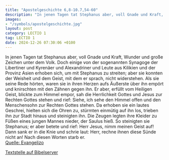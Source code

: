 ```yaml
---
title: "Apostelgeschichte 6,8-10.7,54-60"
description: "In jenen Tagen tat Stephanus aber, voll Gnade und Kraft, Wunder und große Zeichen unter dem Volk. Doch einige von der sogenannten Synagoge der Libertiner und Kyrenäer und Alexandriner und Leute aus Kilikien und der Provinz Asien erhoben sich, um mit Stephanus zu streiten; aber si...."
images:
- "/symbols/apostelgeschichte.jpg"
layout: post
category: LECTIO 1
tag: LECTIO 1
date: 2024-12-26 07:30:06 +0100
---
```

In jenen Tagen tat Stephanus aber, voll Gnade und Kraft, Wunder und große Zeichen unter dem Volk.
Doch einige von der sogenannten Synagoge der Libertiner und Kyrenäer und Alexandriner und Leute aus Kilikien und der Provinz Asien erhoben sich, um mit Stephanus zu streiten;
aber sie konnten der Weisheit und dem Geist, mit dem er sprach, nicht widerstehen.<!--more-->
Als sie seine Rede hörten, waren sie in ihren Herzen aufs Äußerste über ihn empört und knirschten mit den Zähnen gegen ihn.
Er aber, erfüllt vom Heiligen Geist, blickte zum Himmel empor, sah die Herrlichkeit Gottes und Jesus zur Rechten Gottes stehen
und rief: Siehe, ich sehe den Himmel offen und den Menschensohn zur Rechten Gottes stehen.
Da erhoben sie ein lautes Geschrei, hielten sich die Ohren zu, stürmten einmütig auf ihn los,
trieben ihn zur Stadt hinaus und steinigten ihn. Die Zeugen legten ihre Kleider zu Füßen eines jungen Mannes nieder, der Saulus hieß.
So steinigten sie Stephanus; er aber betete und rief: Herr Jesus, nimm meinen Geist auf!
Dann sank er in die Knie und schrie laut: Herr, rechne ihnen diese Sünde nicht an! Nach diesen Worten starb er.<br>
[Quelle: Evangelizo](https://evangeliumtagfuertag.org/DE/gospel)

[Textstelle auf Bibelserver](https://www.bibleserver.com/EU/Apostelgeschichte6,8-10.7,54-60)
